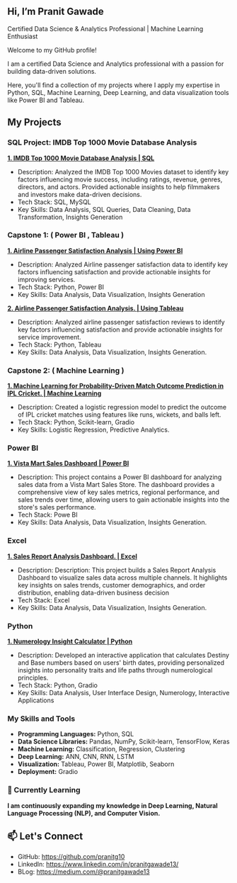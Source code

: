 ## Hi, I’m Pranit Gawade

Certified Data Science & Analytics Professional | Machine Learning Enthusiast

Welcome to my GitHub profile! 

I am a certified Data Science and Analytics professional with a passion for building data-driven solutions. 

Here, you'll find a collection of my projects where I apply my expertise in Python, SQL, Machine Learning, Deep Learning, and data visualization tools like Power BI and Tableau.


## My Projects

### SQL Project: IMDB Top 1000 Movie Database Analysis

****[1. IMDB Top 1000 Movie Database Analysis | SQL](https://github.com/pranitg10/IMDB-Top-1000-Movie-Database-Analysis-SQL-)****
- Description: Analyzed the IMDB Top 1000 Movies dataset to identify key factors influencing movie success, including ratings, revenue, genres, directors, and actors. Provided actionable insights to help filmmakers and investors make data-driven decisions.
- Tech Stack: SQL, MySQL
- Key Skills: Data Analysis, SQL Queries, Data Cleaning, Data Transformation, Insights Generation

### Capstone 1:  ( Power BI , Tableau )
****[1. Airline Passenger Satisfaction Analysis | Using Power BI](https://github.com/pranitg10/Airline-Passenger-Satisfaction-Analysis-Using-Power-BI/tree/main)****

- Description: Analyzed Airline passenger satisfaction data to identify key factors influencing satisfaction and provide actionable insights for improving services.
- Tech Stack: Python, Power BI
- Key Skills: Data Analysis, Data Visualization, Insights Generation

****[2. Airline Passenger Satisfaction Analysis. | Using Tableau](https://github.com/pranitg10/Airline-Passenger-Satisfaction-Analysis)****

- Description: Analyzed airline passenger satisfaction reviews to identify key factors influencing satisfaction and provide actionable insights for service improvement.
- Tech Stack: Python, Tableau
- Key Skills: Data Analysis, Data Visualization, Insights Generation.

### Capstone 2:  ( Machine Learning )

****[1. Machine Learning for Probability-Driven Match Outcome Prediction in IPL Cricket. | Machine Learning ](https://github.com/pranitg10/Machine-Learning-for-Probability-Driven-Match-Outcome-Prediction-in-IPL-Cricket)****
- Description: Created a logistic regression model to predict the outcome of IPL cricket matches using features like runs, wickets, and balls left.
- Tech Stack: Python, Scikit-learn, Gradio
- Key Skills: Logistic Regression, Predictive Analytics.

### Power BI

**[1. Vista Mart Sales Dashboard | Power BI](https://github.com/pranitg10/Vista-Mart-Sales-Dashboard)**
- Description: This project contains a Power BI dashboard for analyzing sales data from a Vista Mart Sales Store. The dashboard provides a comprehensive view of key sales metrics, regional performance, and sales trends over time, allowing users to gain actionable insights into the store's sales performance.
- Tech Stack: Powe BI
- Key Skills: Data Analysis, Data Visualization, Insights Generation.

### Excel 
**[1. Sales Report Analysis Dashboard. | Excel](https://github.com/pranitg10/Sales-Report-Analysis-)**
- Description: Description: This project builds a Sales Report Analysis Dashboard to visualize sales data across multiple channels. It highlights key insights on sales trends, customer demographics, and order distribution, enabling data-driven business decision
- Tech Stack: Excel
- Key Skills: Data Analysis, Data Visualization, Insights Generation.

### Python

**[1. Numerology Insight Calculator | Python](https://github.com/pranitg10/Numerology-Insight-Calculator)**
- Description: Developed an interactive application that calculates Destiny and Base numbers based on users' birth dates, providing personalized insights into personality traits and life paths through numerological principles.
- Tech Stack: Python, Gradio
- Key Skills: Data Analysis, User Interface Design, Numerology, Interactive Applications



### My Skills and Tools
- **Programming Languages:** Python, SQL
- **Data Science Libraries:** Pandas, NumPy, Scikit-learn, TensorFlow, Keras
- **Machine Learning:** Classification, Regression, Clustering
- **Deep Learning:** ANN, CNN, RNN, LSTM
- **Visualization:** Tableau, Power BI, Matplotlib, Seaborn
- **Deployment:** Gradio

### 🌱 Currently Learning
**I am continuously expanding my knowledge in Deep Learning, Natural Language Processing (NLP), and Computer Vision.**

## 📫 Let's Connect
- GitHub: https://github.com/pranitg10
- LinkedIn: https://www.linkedin.com/in/pranitgawade13/
- BLog: https://medium.com/@pranitgawade13








